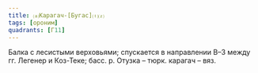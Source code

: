 ```yaml
---
title: ⒜Карагач-[Бугас]⒯⒵
tags: [ороним]
quadrants: [Г11]
---
```


Балка с лесистыми верховьями; спускается в направлении В–З между гг. Легенер и
Коз-Теке; басс. р. Отузка – тюрк. карагач – вяз.
